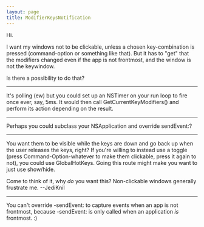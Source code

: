```yaml
---
layout: page
title: ModifierKeysNotification
---
```


Hi.

I want my windows not to be clickable, unless a chosen key-combination is pressed (command-option or something like that). But it has to "get" that the modifiers changed even if the app is not frontmost, and the window is not the keywindow. 

Is there a possibility to do that?

----

It's polling (ew) but you could set up an NSTimer on your run loop to fire once ever, say, 5ms. It would then call GetCurrentKeyModifiers() and perform its action depending on the result.

----

Perhaps you could subclass your NSApplication and override sendEvent:?

----
You want them to be visible while the keys are down and go back up when the user releases the keys, right? If you're willing to instead use a toggle (press Command-Option-whatever to make them clickable, press it again to not), you could use GlobalHotKeys. Going this route might make you want to just use show/hide.

Come to think of it, why *do* you want this? Non-clickable windows generally frustrate me. --JediKnil

----

You can't override -sendEvent: to capture events when an app is not frontmost, because -sendEvent: is only called when an application *is* frontmost. :)

